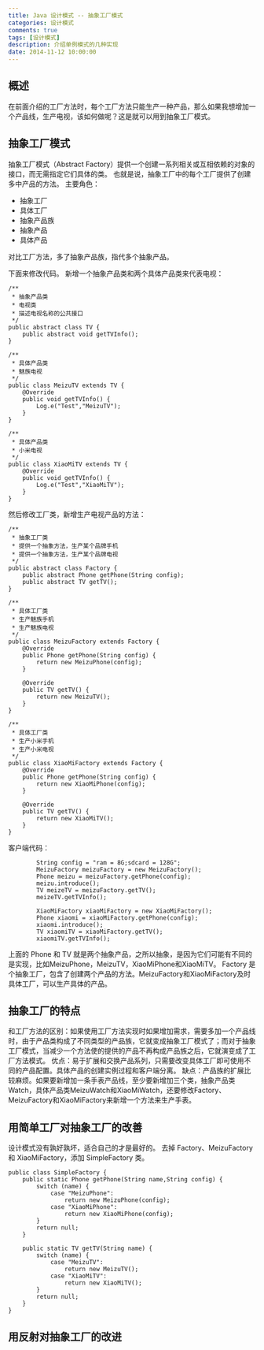 ```yaml
---
title: Java 设计模式 -- 抽象工厂模式
categories: 设计模式
comments: true
tags: [设计模式]
description: 介绍单例模式的几种实现
date: 2014-11-12 10:00:00
---
```


## 概述

在前面介绍的工厂方法时，每个工厂方法只能生产一种产品，那么如果我想增加一个产品线，生产电视，该如何做呢？这是就可以用到抽象工厂模式。

## 抽象工厂模式

抽象工厂模式（Abstract Factory）提供一个创建一系列相关或互相依赖的对象的接口，而无需指定它们具体的类。
也就是说，抽象工厂中的每个工厂提供了创建多中产品的方法。
主要角色：

 - 抽象工厂
 - 具体工厂
 - 抽象产品族
 - 抽象产品
 - 具体产品

对比工厂方法，多了抽象产品族，指代多个抽象产品。

下面来修改代码。
新增一个抽象产品类和两个具体产品类来代表电视：

```
/**
 * 抽象产品类
 * 电视类
 * 描述电视名称的公共接口
 */
public abstract class TV {
    public abstract void getTVInfo();
}

/**
 * 具体产品类
 * 魅族电视
 */
public class MeizuTV extends TV {
    @Override
    public void getTVInfo() {
        Log.e("Test","MeizuTV");
    }
}

/**
 * 具体产品类
 * 小米电视
 */
public class XiaoMiTV extends TV {
    @Override
    public void getTVInfo() {
        Log.e("Test","XiaoMiTV");
    }
}
```

然后修改工厂类，新增生产电视产品的方法：

```
/**
 * 抽象工厂类
 * 提供一个抽象方法，生产某个品牌手机
 * 提供一个抽象方法，生产某个品牌电视
 */
public abstract class Factory {
    public abstract Phone getPhone(String config);
    public abstract TV getTV();
}

/**
 * 具体工厂类
 * 生产魅族手机
 * 生产魅族电视
 */
public class MeizuFactory extends Factory {
    @Override
    public Phone getPhone(String config) {
        return new MeizuPhone(config);
    }

    @Override
    public TV getTV() {
        return new MeizuTV();
    }
}

/**
 * 具体工厂类
 * 生产小米手机
 * 生产小米电视
 */
public class XiaoMiFactory extends Factory {
    @Override
    public Phone getPhone(String config) {
        return new XiaoMiPhone(config);
    }

    @Override
    public TV getTV() {
        return new XiaoMiTV();
    }
}
```

客户端代码：

```
        String config = "ram = 8G;sdcard = 128G";
        MeizuFactory meizuFactory = new MeizuFactory();
        Phone meizu = meizuFactory.getPhone(config);
        meizu.introduce();
        TV meizeTV = meizuFactory.getTV();
        meizeTV.getTVInfo();

        XiaoMiFactory xiaoMiFactory = new XiaoMiFactory();
        Phone xiaomi = xiaoMiFactory.getPhone(config);
        xiaomi.introduce();
        TV xiaomiTV = xiaoMiFactory.getTV();
        xiaomiTV.getTVInfo();
```

上面的 Phone 和 TV 就是两个抽象产品，之所以抽象，是因为它们可能有不同的是实现，比如MeizuPhone，MeizuTV，XiaoMiPhone和XiaoMiTV。
Factory 是个抽象工厂，包含了创建两个产品的方法。MeizuFactory和XiaoMiFactory及时具体工厂，可以生产具体的产品。

## 抽象工厂的特点

和工厂方法的区别：如果使用工厂方法实现时如果增加需求，需要多加一个产品线时，由于产品类构成了不同类型的产品族，它就变成抽象工厂模式了；而对于抽象工厂模式，当减少一个方法使的提供的产品不再构成产品族之后，它就演变成了工厂方法模式。
优点：易于扩展和交换产品系列，只需要改变具体工厂即可使用不同的产品配置。具体产品的创建实例过程和客户端分离。
缺点：产品族的扩展比较麻烦。如果要新增加一条手表产品线，至少要新增加三个类，抽象产品类Watch，具体产品类MeizuWatch和XiaoMiWatch，还要修改Factory、MeizuFactory和XiaoMiFactory来新增一个方法来生产手表。

## 用简单工厂对抽象工厂的改善

设计模式没有孰好孰坏，适合自己的才是最好的。
去掉 Factory、MeizuFactory 和 XiaoMiFactory，添加 SimpleFactory 类。

```
public class SimpleFactory {
    public static Phone getPhone(String name,String config) {
        switch (name) {
            case "MeizuPhone":
                return new MeizuPhone(config);
            case "XiaoMiPhone":
                return new XiaoMiPhone(config);
        }
        return null;
    }

    public static TV getTV(String name) {
        switch (name) {
            case "MeizuTV":
                return new MeizuTV();
            case "XiaoMiTV":
                return new XiaoMiTV();
        }
        return null;
    }
}
```

## 用反射对抽象工厂的改进